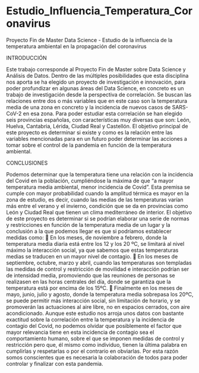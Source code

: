 # Estudio_Influencia_Temperatura_Coronavirus
Proyecto Fin de Master Data Science - Estudio de la influencia de la temperatura ambiental en la propagación del coronavirus 

INTRODUCCIÓN

Este trabajo corresponde al Proyecto Fin de Master sobre Data Science y Análisis de
Datos. Dentro de las múltiples posibilidades que esta disciplina nos aporta se ha elegido un
proyecto de investigación e innovación, para poder profundizar en algunas áreas del Data
Science, en concreto es un trabajo de investigación desde la perspectiva de correlación. Se
buscan las relaciones entre dos o más variables que en este caso son la temperatura media de
una zona en concreto y la incidencia de nuevos casos de SARS-CoV-2 en esa zona.
Para poder estudiar esta correlación se han elegido seis provincias españolas, con
características muy diversas que son: León, Huelva, Cantabria, Lérida, Ciudad Real y Castellón.
El objetivo principal de este proyecto es determinar si existe y como es la relación entre
las variables mencionadas para en un futuro poder determinar las acciones a tomar sobre el
control de la pandemia en función de la temperatura ambiental.

CONCLUSIONES

Podemos determinar que la temperatura tiene una relación con la incidencia del
Covid en la población, cumpliéndose la máxima de que “a mayor temperatura media
ambiental, menor incidencia de Covid”.
Esta premisa se cumple con mayor probabilidad cuando la amplitud térmica es mayor
en la zona de estudio, es decir, cuando las medias de las temperaturas varían más entre el verano
y el invierno, condición que se da en provincias como León y Ciudad Real que tienen un clima
mediterráneo de interior.
El objetivo de este proyecto es determinar si se podrían elaborar una serie de normas y
restricciones en función de la temperatura media de un lugar y la conclusión a la que podemos
llegar es que si podríamos establecer medidas como:
 En los meses, de noviembre a febrero, donde la temperatura media diaria está entre los
12 y los 20 ºC, se limitará al nivel máximo la interacción social, ya que sabemos que
estas temperaturas medias se traducen en un mayor nivel de contagio.
 En los meses de septiembre, octubre, marzo y abril, cuando las temperaturas son
templadas las medidas de control y restricción de movilidad e interacción podrían ser
de intensidad media, promoviendo que las reuniones de personas se realizasen en las
horas centrales del día, donde se garantiza que la temperatura está por encima de los
15ºC.
 Finalmente en los meses de mayo, junio, julio y agosto, donde la temperatura media
sobrepasa los 20ºC, se puede permitir más interacción social, sin limitación de horario,
y se promoverán las actuaciones al aire libre, no en espacios cerrados, con aire
acondicionado.
Aunque este estudio nos arroja unos datos con bastante exactitud sobre la correlación
entre la temperatura y la incidencia de contagio del Covid, no podemos olvidar que
posiblemente el factor que mayor relevancia tiene en esta incidencia de contagio sea el
comportamiento humano, sobre el que se imponen medidas de control y restricción pero que,
él mismo como individuo, tienen la última palabra en cumplirlas y respetarlas o por el contrario
en obviarlas. Por esta razón somos conscientes que es necesaria la colaboración de todos para
poder controlar y finalizar con esta pandemia.
